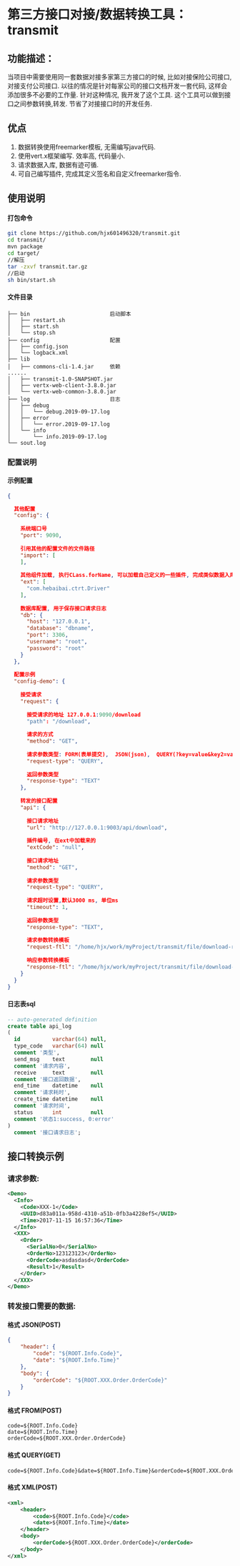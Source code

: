 # 第三方接口对接/数据转换工具：transmit

## 功能描述：

当项目中需要使用同一套数据对接多家第三方接口的时候, 比如对接保险公司接口, 对接支付公司接口. 以往的情况是针对每家公司的接口文档开发一套代码, 这样会添加很多不必要的工作量. 针对这种情况, 我开发了这个工具. 这个工具可以做到接口之间参数转换,转发. 节省了对接接口时的开发任务.

## 优点

1. 数据转换使用freemarker模板, 无需编写java代码.
2. 使用vert.x框架编写. 效率高, 代码量小.
3. 请求数据入库, 数据有迹可循.
4. 可自己编写插件, 完成其定义签名和自定义freemarker指令.

## 使用说明

#### 打包命令
```bash
git clone https://github.com/hjx601496320/transmit.git
cd transmit/
mvn package
cd target/
//解压
tar -zxvf transmit.tar.gz
//启动
sh bin/start.sh
```

#### 文件目录
```
├── bin                         启动脚本
│   ├── restart.sh
│   ├── start.sh
│   └── stop.sh
├── config                      配置
│   ├── config.json
│   └── logback.xml
├── lib
│   ├── commons-cli-1.4.jar     依赖
......
│   ├── transmit-1.0-SNAPSHOT.jar
│   ├── vertx-web-client-3.8.0.jar
│   └── vertx-web-common-3.8.0.jar
├── log                         日志
│   ├── debug
│   │   └── debug.2019-09-17.log
│   ├── error
│   │   └── error.2019-09-17.log
│   └── info
│       └── info.2019-09-17.log
└── sout.log

```


### 配置说明

#### 示例配置

```json
{

  其他配置
  "config": {
    
    系统端口号
    "port": 9090,
    
    引用其他的配置文件的文件路径
    "import": [
    ],
    
    其他组件加载, 执行CLass.forName, 可以加载自己定义的一些插件, 完成类似数据入库, 接口签名之类的功能
    "ext": [
      "com.hebaibai.ctrt.Driver"
    ],
    
    数据库配置, 用于保存接口请求日志
    "db": {
      "host": "127.0.0.1",
      "database": "dbname",
      "port": 3306,
      "username": "root",
      "password": "root"
    }
  },
  
  配置示例
  "config-demo": {
  
    接受请求
    "request": {
    
      接受请求的地址 127.0.0.1:9090/download
      "path": "/download",
      
      请求的方式
      "method": "GET",
      
      请求参数类型: FORM(表单提交),  JSON(json),  QUERY(?key=value&key2=value),  TEXT(文本),  XML(xml),
      "request-type": "QUERY",
      
      返回参数类型
      "response-type": "TEXT"
    },
    
    转发的接口配置
    "api": {
    
      接口请求地址
      "url": "http://127.0.0.1:9003/api/download",
      
      插件编号, 在ext中加载来的
      "extCode": "null",
      
      接口请求地址
      "method": "GET",
      
      请求参数类型
      "request-type": "QUERY",
      
      请求超时设置,默认3000 ms, 单位ms
      "timeout": 1,
      
      返回参数类型
      "response-type": "TEXT",
      
      请求参数转换模板
      "request-ftl": "/home/hjx/work/myProject/transmit/file/download-req.ftl",
      
      响应参数转换模板
      "response-ftl": "/home/hjx/work/myProject/transmit/file/download-res.ftl"
    }
  }
}
```

#### 日志表sql

```sql
-- auto-generated definition
create table api_log
(
  id          varchar(64) null,
  type_code   varchar(64) null
  comment '类型',
  send_msg    text        null
  comment '请求内容',
  receive     text        null
  comment '接口返回数据',
  end_time    datetime    null
  comment '请求耗时',
  create_time datetime    null
  comment '请求时间',
  status      int         null
  comment '状态1:success, 0:error'
)
  comment '接口请求日志';

```

## 接口转换示例

### 请求参数:

```xml
<Demo>
  <Info>
    <Code>XXX-1</Code>
    <UUID>d83a011a-958d-4310-a51b-0fb3a4228ef5</UUID>
	<Time>2017-11-15 16:57:36</Time>
  </Info>
  <XXX>
    <Order>
      <SerialNo>0</SerialNo>
      <OrderNo>123123123</OrderNo>
	  <OrderCode>asdasdasd</OrderCode>
	  <Result>1</Result>
    </Order>
  </XXX>
</Demo>
```

### 转发接口需要的数据:

#### 格式 JSON(POST)

```json
{
    "header": {
        "code": "${ROOT.Info.Code}",
        "date": "${ROOT.Info.Time}"
    },
    "body": {
        "orderCode": "${ROOT.XXX.Order.OrderCode}"
    }
}
```

#### 格式 FROM(POST)

```
code=${ROOT.Info.Code}
date=${ROOT.Info.Time}
orderCode=${ROOT.XXX.Order.OrderCode}
```

#### 格式 QUERY(GET)    

```
code=${ROOT.Info.Code}&date=${ROOT.Info.Time}&orderCode=${ROOT.XXX.Order.OrderCode}
```

#### 格式 XML(POST)           

```xml
<xml>
    <header>
        <code>${ROOT.Info.Code}</code>
        <date>${ROOT.Info.Time}</date>
    </header>
    <body>
        <orderCode>${ROOT.XXX.Order.OrderCode}</orderCode>
    </body>
</xml>
```

